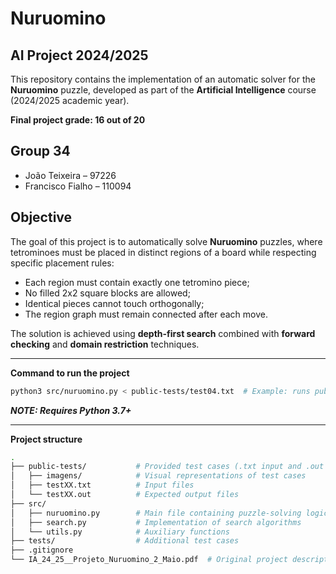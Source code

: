 # Nuruomino
## AI Project 2024/2025

This repository contains the implementation of an automatic solver for the **Nuruomino** puzzle, developed as part of the **Artificial Intelligence** course (2024/2025 academic year).

**Final project grade: 16 out of 20**

## Group 34
- João Teixeira – 97226  
- Francisco Fialho – 110094

## Objective
The goal of this project is to automatically solve **Nuruomino** puzzles, where tetrominoes must be placed in distinct regions of a board while respecting specific placement rules:

- Each region must contain exactly one tetromino piece;
- No filled 2x2 square blocks are allowed;
- Identical pieces cannot touch orthogonally;
- The region graph must remain connected after each move.

The solution is achieved using **depth-first search** combined with **forward checking** and **domain restriction** techniques.

---

**Command to run the project**  
```bash
python3 src/nuruomino.py < public-tests/test04.txt  # Example: runs public test 4
```
***NOTE: Requires Python 3.7+***

---
**Project structure**
```bash
.
├── public-tests/           # Provided test cases (.txt input and .out expected output)
│   ├── imagens/            # Visual representations of test cases
│   ├── testXX.txt          # Input files
│   └── testXX.out          # Expected output files
├── src/
│   ├── nuruomino.py        # Main file containing puzzle-solving logic
│   ├── search.py           # Implementation of search algorithms
│   └── utils.py            # Auxiliary functions 
├── tests/                  # Additional test cases 
├── .gitignore
└── IA_24_25__Projeto_Nuruomino_2_Maio.pdf  # Original project description (in Portuguese)
